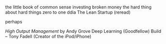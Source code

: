 the little book of common sense investing
broken money
the hard thing about hard things
zero to one
ddia
The Lean Startup (reread)


perhaps

_High Output Management_ by Andy Grove
Deep Learning (Goodfellow)
Build – Tony Fadell (Creator of the iPod/iPhone)





